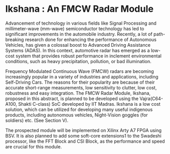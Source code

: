 
# Ikshana : An FMCW Radar Module


Advancement of technology in various fields like Signal Processing and millimeter-wave (mm-wave) semiconductor technology has led to significant improvements in the automobile industry. Recently, a lot of path-breaking research done for enhancing the performance of Autonomous Vehicles, has given a colossal boost to Advanced Driving Assistance Systems (ADAS). In this context, automotive radar has emerged as a low-cost system that provides robust performance in inclement environmental conditions, such as heavy precipitation, pollution, or bad illumination.


Frequency Modulated Continuous Wave (FMCW) radars are becoming increasingly popular in a variety of industries and applications, including Self-Driving Cars. The reasons for their popularity are because of their accurate short-range measurements, low sensitivity to clutter, low cost, robustness and easy integration. The FMCW Radar Module, Ikshana, proposed in this abstract, is planned to be developed using the Vajra(C64-A100, Shakti C-class) SoC developed by IIT Madras. Ikshana is a low cost solution, which can be utilized for developing many useful indigenous products, including autonomous vehicles, Night-Vision goggles (for soldiers) etc. (See Section V).


The prospected module will be implemented on Xilinx Arty A7 FPGA using BSV. It is also planned to add some soft-core extensions1 to the Swadeshi processor, like the FFT Block and CSI Block, as the performance and speed are crucial for this module.
